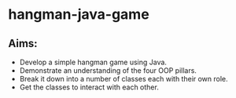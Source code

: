 # hangman-java-game

## Aims:
- Develop a simple hangman game using Java.
- Demonstrate an understanding of the four OOP pillars.
- Break it down into a number of classes each with their own role.
- Get the classes to interact with each other.
